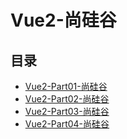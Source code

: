 #  Vue2-尚硅谷

## 目录

  * [Vue2-Part01-尚硅谷](/study/前端/03-框架和库/Vue框架/Vue2-尚硅谷/Vue2-Part01-尚硅谷)
  * [Vue2-Part02-尚硅谷](/study/前端/03-框架和库/Vue框架/Vue2-尚硅谷/Vue2-Part02-尚硅谷)
  * [Vue2-Part03-尚硅谷](/study/前端/03-框架和库/Vue框架/Vue2-尚硅谷/Vue2-Part03-尚硅谷)
  * [Vue2-Part04-尚硅谷](/study/前端/03-框架和库/Vue框架/Vue2-尚硅谷/Vue2-Part04-尚硅谷)